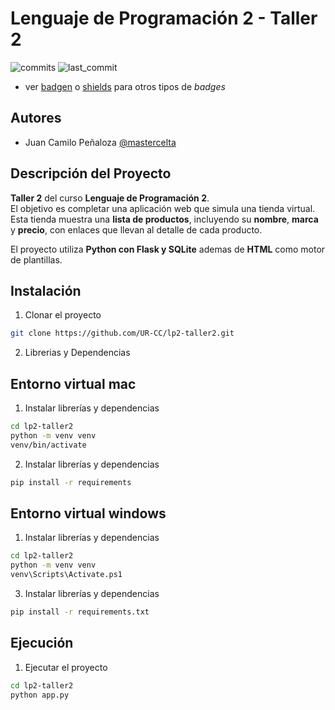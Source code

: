 # Lenguaje de Programación 2 - Taller 2

![commits](https://badgen.net/github/commits/UR-CC/lp2-taller2?icon=github) 
![last_commit](https://img.shields.io/github/last-commit/UR-CC/lp2-taller2)

- ver [badgen](https://badgen.net/) o [shields](https://shields.io/) para otros tipos de _badges_

##  Autores
- Juan Camilo Peñaloza [@mastercelta](https://www.github.com/mastercelta)

## Descripción del Proyecto

**Taller 2** del curso **Lenguaje de Programación 2**.  
El objetivo es completar una aplicación web  que simula una tienda virtual. Esta tienda muestra una **lista de productos**, incluyendo su **nombre**, **marca** y **precio**, con enlaces que llevan al detalle de cada producto.

El proyecto utiliza **Python con Flask y SQLite** ademas de **HTML** como motor de plantillas.
## Instalación

1. Clonar el proyecto
```bash
git clone https://github.com/UR-CC/lp2-taller2.git
```

2. Librerias y Dependencias

## Entorno virtual mac
1. Instalar librerías y dependencias
```bash
cd lp2-taller2
python -m venv venv
venv/bin/activate
```
2. Instalar librerías y dependencias
```bash
pip install -r requirements
```
## Entorno virtual windows
1. Instalar librerías y dependencias
```bash
cd lp2-taller2
python -m venv venv
venv\Scripts\Activate.ps1
```

3. Instalar librerías y dependencias
```bash
pip install -r requirements.txt
```
    
## Ejecución

1. Ejecutar el proyecto
```bash
cd lp2-taller2
python app.py
```

